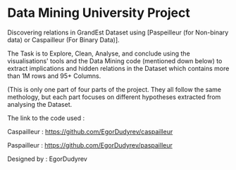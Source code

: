 # Data Mining University Project

Discovering relations in GrandEst Dataset using [Paspeilleur (for Non-binary data) or Caspailleur (For Binary Data)].  

The Task is to Explore, Clean, Analyse, and conclude using the visualisations' tools and the Data Mining code (mentioned down below) to extract implications and hidden relations in the Dataset which contains more than 1M rows and 95+ Columns.

(This is only one part of four parts of the project. They all follow the same methology, but each part focuses on different hypotheses extracted from analysing the Dataset.

The link to the code used : 

Caspailleur : https://github.com/EgorDudyrev/caspailleur

Paspailleur :  https://github.com/EgorDudyrev/paspailleur

Designed by :   EgorDudyrev
